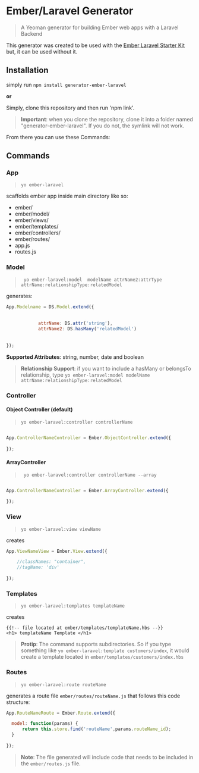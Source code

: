 Ember/Laravel Generator
========================

> A Yeoman generator for building Ember web apps with a Laravel Backend

This generator was created to be used with the [Ember Laravel Starter Kit](https://github.com/cullymason/Laravel-Ember-Starter-Kit) but, it can be used without it.

Installation
-------------

simply run ```npm install generator-ember-laravel```

**or**

Simply, clone this repository and then run 'npm link'.

> **Important**: when you clone the repository, clone it into a folder named "generator-ember-laravel". If you do not, the symlink will not work.

From there you can use these Commands: 

Commands
--------


### App

> ``` yo ember-laravel ```

scaffolds ember app inside main directory like so:

- ember/
- ember/model/
- ember/views/
- ember/templates/
- ember/controllers/
- ember/routes/
- app.js
- routes.js

### Model

> ``` yo ember-laravel:model  modelName attrName2:attrType attrName:relationshipType:relatedModel```

generates: 

```javascript
App.Modelname = DS.Model.extend({
	
		
			attrName: DS.attr('string'),
			attrName2: DS.hasMany('relatedModel')
		
	
});
```

**Supported Attributes**: string, number, date and boolean

> **Relationship Support**: if you want to include a hasMany or belongsTo relationship, type ```yo ember-laravel:model modelName attrName:relationshipType:relatedModel```

### Controller

#### Object Controller (default)

> ``` yo ember-laravel:controller controllerName ```


```javascript

App.ControllerNameController = Ember.ObjectController.extend({
  
});
```

#### ArrayController

> ``` yo ember-laravel:controller controllerName --array```

```javascript

App.ControllerNameController = Ember.ArrayController.extend({
  
});
```


### View

> ``` yo ember-laravel:view viewName ```

creates

```javascript
App.ViewNameView = Ember.View.extend({

	//classNames: "container",
	//tagName: 'div'
  
});
```


### Templates

> ``` yo ember-laravel:templates templateName ```

creates

```Handlebars
{{!-- file located at ember/templates/templateName.hbs --}}
<h1> templateName Template </h1> 

```

> **Protip**: The command supports subdirectories. So if you type something like ```yo ember-laravel:template customers/index```, it would create a template located in ```ember/templates/customers/index.hbs```

### Routes

> ``` yo ember-laravel:route routeName ```

generates a route file ```ember/routes/routeName.js``` that follows this code structure:

```javascript
App.RouteNameRoute = Ember.Route.extend({

  model: function(params) {
      return this.store.find('routeName',params.routeName_id); 
  }
  
});
```

> **Note**: The file generated will include code that needs to be included in the ```ember/routes.js``` file.
